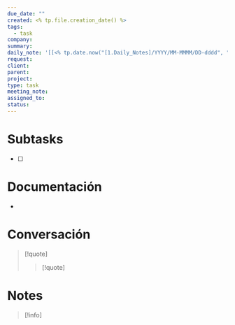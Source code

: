 ```yaml
---
due_date: ""
created: <% tp.file.creation_date() %>
tags:
  - task
company: 
summary: 
daily_note: '[[<% tp.date.now("[1.Daily_Notes]/YYYY/MM-MMMM/DD-dddd", "es") %> |Daily_Note]]'
request: 
client: 
parent: 
project: 
type: task
meeting_note: 
assigned_to: 
status:
---
```


# Subtasks

- [ ] 

# Documentación
- 

# Conversación
>[!quote]
>>[!quote]

# Notes

>[!info] 